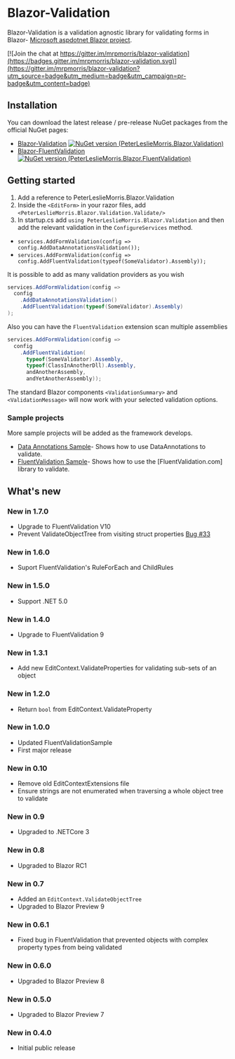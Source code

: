 # Blazor-Validation


Blazor-Validation is a validation agnostic library for validating forms in Blazor- [Microsoft aspdotnet Blazor project]. 

[![Join the chat at https://gitter.im/mrpmorris/blazor-validation](https://badges.gitter.im/mrpmorris/blazor-validation.svg)](https://gitter.im/mrpmorris/blazor-validation?utm_source=badge&utm_medium=badge&utm_campaign=pr-badge&utm_content=badge) 

## Installation
You can download the latest release / pre-release NuGet packages from the official NuGet pages:
- [Blazor-Validation] [![NuGet version (PeterLeslieMorris.Blazor.Validation)](https://img.shields.io/nuget/v/PeterLeslieMorris.Blazor.Validation.svg?style=flat-square)](https://www.nuget.org/packages/PeterLeslieMorris.Blazor.Validation/)
- [Blazor-FluentValidation] [![NuGet version (PeterLeslieMorris.Blazor.FluentValidation)](https://img.shields.io/nuget/v/PeterLeslieMorris.Blazor.FluentValidation.svg?style=flat-square)](https://www.nuget.org/packages/PeterLeslieMorris.Blazor.FluentValidation/) 

## Getting started
 1. Add a reference to PeterLeslieMorris.Blazor.Validation
 2. Inside the `<EditForm>` in your razor files, add `<PeterLeslieMorris.Blazor.Validation.Validate/>`
 3. In startup.cs add `using PeterLeslieMorris.Blazor.Validation` and then add the relevant validation in the `ConfigureServices` method.

-  `services.AddFormValidation(config => config.AddDataAnnotationsValidation());`
-  `services.AddFormValidation(config => config.AddFluentValidation(typeof(SomeValidator).Assembly));`

It is possible to add as many validation providers as you wish
```c#
services.AddFormValidation(config => 
  config
    .AddDataAnnotationsValidation()
    .AddFluentValidation(typeof(SomeValidator).Assembly)
);
```

Also you can have the `FluentValidation` extension scan multiple assemblies

```c#
services.AddFormValidation(config => 
  config
    .AddFluentValidation(
      typeof(SomeValidator).Assembly,
      typeof(ClassInAnotherDll).Assembly,
      andAnotherAssembly,
      andYetAnotherAssembly));
```

The standard Blazor components `<ValidationSummary>` and `<ValidationMessage>` will now work with your selected validation options.

### Sample projects
More sample projects will be added as the framework develops.
 - [Data Annotations Sample]- Shows how to use DataAnnotations to validate.
 - [FluentValidation Sample]- Shows how to use the [FluentValidation.com] library to validate.

## What's new

### New in 1.7.0
- Upgrade to FluentValidation V10
- Prevent ValidateObjectTree from visiting struct properties [Bug #33](https://github.com/mrpmorris/blazor-validation/issues/33)

### New in 1.6.0
- Suport FluentValidation's RuleForEach and ChildRules

### New in 1.5.0
- Support .NET 5.0

### New in 1.4.0
- Upgrade to FluentValidation 9

### New in 1.3.1
- Add new EditContext.ValidateProperties for validating sub-sets of an object

### New in 1.2.0
- Return `bool` from EditContext.ValidateProperty

### New in 1.0.0
- Updated FluentValidationSample
- First major release

### New in 0.10
- Remove old EditContextExtensions file
- Ensure strings are not enumerated when traversing a whole object tree to validate

### New in 0.9
- Upgraded to .NETCore 3

### New in 0.8
- Upgraded to Blazor RC1

### New in 0.7
- Added an `EditContext.ValidateObjectTree`
- Upgraded to Blazor Preview 9

### New in 0.6.1
- Fixed bug in FluentValidation that prevented objects with complex property types from being validated

### New in 0.6.0
- Upgraded to Blazor Preview 8

### New in 0.5.0
- Upgraded to Blazor Preview 7

### New in 0.4.0
- Initial public release

   [Microsoft aspdotnet blazor project]: <https://github.com/aspnet/Blazor>
   [Blazor-Validation]: <https://www.nuget.org/packages/PeterLeslieMorris.Blazor.Validation/>
   [Blazor-FluentValidation]: <https://www.nuget.org/packages/PeterLeslieMorris.Blazor.FluentValidation/>
   [Data Annotations Sample]: <https://github.com/mrpmorris/blazor-validation/tree/master/samples/01-DataAnnotationsValidation/>
   [FluentValidation Sample]: <https://github.com/mrpmorris/blazor-validation/tree/master/samples/02-FluentValidation/>
   [Blazored FluentValidation]: <https://github.com/Blazored/FluentValidation>
